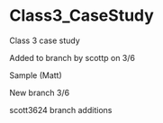 # Class3_CaseStudy
Class 3 case study

Added to branch by scottp on 3/6

Sample (Matt)

New branch 3/6

scott3624 branch additions